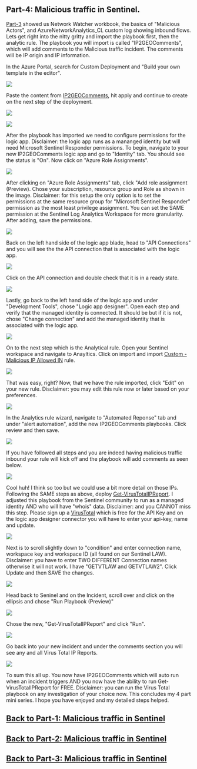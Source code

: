 ## Part-4: Malicious traffic in Sentinel. ## 

[Part-3](https://github.com/Cyberlorians/Articles/blob/main/MaliciousActivityandSentinelP3.md) showed us Network Watcher workbook, the basics of "Malicious Actors", and AzureNetworkAnalytics_CL custom log showing inbound flows. Lets get right into the nitty gritty and import the playbook first, then the analytic rule. The playbook you will import is called "IP2GEOComments", which will add comments to the Malicious traffic incident. The comments will be IP origin and IP information.

In the Azure Portal, search for Custom Deployment and "Build your own template in the editor".

![](https://github.com/Cyberlorians/uploadedimages/blob/main/customteplatelogicapp.png)

Paste the content from [IP2GEOComments](https://github.com/Cyberlorians/Sentinel/blob/main/Playbooks/IP2GEOComments.json), hit apply and continue to create on the next step of the deployment.

![](https://github.com/Cyberlorians/uploadedimages/blob/main/customtemplatelogicapptemplate.png)

![](https://github.com/Cyberlorians/uploadedimages/blob/main/customtemplatelogicappcreate.png)

After the playbook has imported we need to configure permissions for the logic app. Disclaimer: the logic app runs as a mananged identity but will need Microsoft Sentinel Responder permissions. To begin, navigate to your new IP2GEOComments logic app and go to "Identity" tab. You should see the status is "On". Now click on "Azure Role Assignments".

![](https://github.com/Cyberlorians/uploadedimages/blob/main/logicapppermissions.png)

After clicking on "Azure Role Assignments" tab, click "Add role assignment (Preview). Chose your subscription, resource group and Role as shown in the image. Disclaimer: for this setup the only option is to set the permissions at the same resource group for "Microsoft Sentinel Responder" permission as the most least privilege assignment. You can set the SAME permission at the Sentinel Log Analytics Workspace for more granularity. After adding, save the permissions.

![](https://github.com/Cyberlorians/uploadedimages/blob/main/logicapppermissions2.png)

Back on the left hand side of the logic app blade, head to "API Connections" and you will see the the API connection that is associated with the logic app.

![](https://github.com/Cyberlorians/uploadedimages/blob/main/logicappapiverify.png)

Click on the API connection and double check that it is in a ready state.

![](https://github.com/Cyberlorians/uploadedimages/blob/main/logicappverify2.png)

Lastly, go back to the left hand side of the logic app and under "Development Tools", chose "Logic app designer". Open each step and verify that the managed identity is connected. It should be but if it is not, chose "Change connection" and add the managed identity that is associated with the logic app.

![](https://github.com/Cyberlorians/uploadedimages/blob/main/logicappdesignerverify.png)

On to the next step which is the Analytical rule. Open your Sentinel workspace and navigate to Anayltics. Click on import and import [Custom - Malicious IP Allowed IN](https://github.com/Cyberlorians/Sentinel/blob/main/Analytic%20Rules/Custom%20-%20Malicious%20IP%20Allowed%20IN.json) rule. 

![](https://github.com/Cyberlorians/uploadedimages/blob/main/allowmaliciousinrule.png)

That was easy, right? Now, that we have the rule imported, click "Edit" on your new rule. Disclaimer: you may edit this rule now or later based on your preferences.

![](https://github.com/Cyberlorians/uploadedimages/blob/main/maliciousINruleEDIT.png)

In the Analytics rule wizard, navigate to "Automated Reponse" tab and under "alert automation", add the new IP2GEOComments playbooks. Click review and then save. 

![](https://github.com/Cyberlorians/uploadedimages/blob/main/ip2geoautoresponse.png)

If you have followed all steps and you are indeed having malicious traffic inbound your rule will kick off and the playbook will add comments as seen below.

![](https://github.com/Cyberlorians/uploadedimages/blob/main/ip2geotagsworking.png)

Cool huh! I think so too but we could use a bit more detail on those IPs. Following the SAME steps as above, deploy [Get-VirusTotalIPReport](https://github.com/Cyberlorians/Sentinel/blob/main/Playbooks/Get-VirusTotalIPReport.json). I adjusted this playbook from the Sentinel community to run as a managed identity AND who will have "whois" data. Disclaimer: and you CANNOT miss this step. Please sign up a [VirusTotal](www.virustotal.com) which is free for the API Key and on the logic app designer connector you will have to enter your api-key, name and update.

![](https://github.com/Cyberlorians/uploadedimages/blob/main/getvirustotalconnection.png)

Next is to scroll slightly down to "condition" and enter connection name, workspace key and workspace ID (all found on our Sentinel LAW). Disclaimer: you have to enter TWO DIFFERENT Connection names otherwise it will not work. I have "GETVTLAW and GETVTLAW2". Click Update and then SAVE the changes.

![](https://github.com/Cyberlorians/uploadedimages/blob/main/getvtlawworkspaceid.png)

Head back to Seninel and on the Incident, scroll over and click on the ellipsis and chose "Run Playbook (Preview)"

![](https://github.com/Cyberlorians/uploadedimages/blob/main/getvirustotalrunplaybook.png)

Chose the new, "Get-VirusTotalIPReport" and click "Run".

![](https://github.com/Cyberlorians/uploadedimages/blob/main/getvtrun.png)

Go back into your new incident and under the comments section you will see any and all Virus Total IP Reports.

![](https://github.com/Cyberlorians/uploadedimages/blob/main/getvtcomments.png)

To sum this all up. You now have IP2GEOComments which will auto run when an incident triggers AND you now have the ability to run Get-VirusTotalIPReport for FREE. Disclaimer: you can run the Virus Total playbook on any investigation of your choice now. This concludes my 4 part mini series. I hope you have enjoyed and my detailed steps helped.

## [Back to Part-1: Malicious traffic in Sentinel](https://github.com/Cyberlorians/Articles/blob/main/MaliciousActivityandSentinelP1.md) ##
## [Back to Part-2: Malicious traffic in Sentinel](https://github.com/Cyberlorians/Articles/blob/main/MaliciousActivityandSentinelP2.md) ##
## [Back to Part-3: Malicious traffic in Sentinel](https://github.com/Cyberlorians/Articles/blob/main/MaliciousActivityandSentinelP3.md) ##
